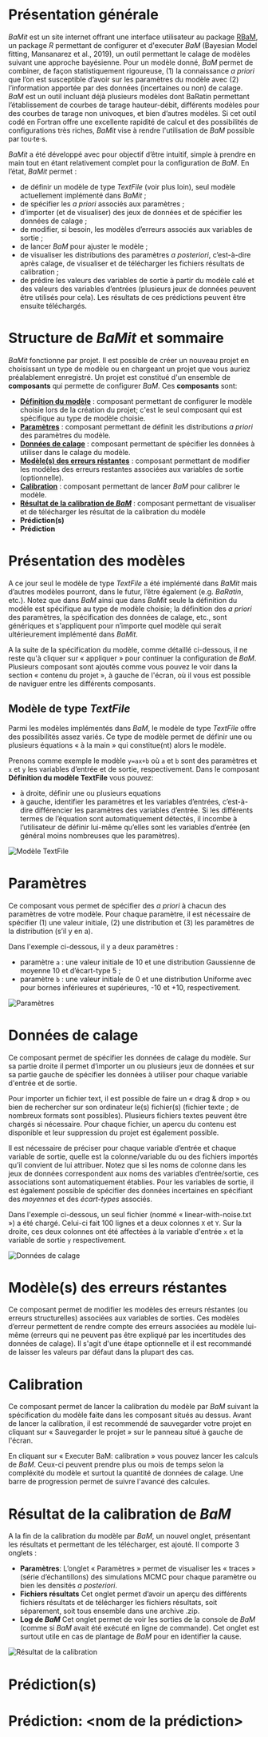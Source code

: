 # Présentation générale

*BaMit* est un site internet offrant une interface utilisateur au package [RBaM](https://github.com/BaM-tools/RBaM), un package *R* permettant de configurer et d'executer *BaM* (Bayesian Model fitting, Mansanarez et al., 2019), un outil permettant le calage de modèles suivant une approche bayésienne.
Pour un modèle donné, *BaM* permet de combiner, de façon statistiquement rigoureuse, (1) la connaissance *a priori* que l’on est susceptible d’avoir sur les paramètres du modèle avec (2) l’information apportée par des données (incertaines ou non) de calage.
*BaM* est un outil incluant déjà plusieurs modèles dont BaRatin permettant l’établissement de courbes de tarage hauteur-débit, différents modèles pour des courbes de tarage non univoques, et bien d’autres modèles.
Si cet outil codé en Fortran offre une excellente rapidité de calcul et des possibilités de configurations très riches, *BaMit* vise à rendre l'utilisation de *BaM* possible par tou·te·s.

<!-- ## Apercu de *BaMit* -->

*BaMit* a été développé avec pour objectif d’être intuitif, simple à prendre en main tout en étant relativement complet pour la configuration de *BaM*.
En l’état, *BaMit* permet :
 * de définir un modèle de type *TextFile* (voir plus loin), seul modèle actuellement implémenté dans *BaMit* ;
 * de spécifier les *a priori* associés aux paramètres ;
 * d’importer (et de visualiser) des jeux de données et de spécifier les données de calage ;
 * de modifier, si besoin, les modèles d’erreurs associés aux variables de sortie ;
 * de lancer *BaM* pour ajuster le modèle ;
 * de visualiser les distributions des paramètres *a posteriori*, c’est-à-dire après calage, de visualiser et de télécharger les fichiers résultats de calibration ;
 * de prédire les valeurs des variables de sortie à partir du modèle calé et des valeurs des variables d’entrées (plusieurs jeux de données peuvent être utilisés pour cela). Les résultats de ces prédictions peuvent être ensuite téléchargés.

<!-- ## Modèle de type *TextFile* -->


# Structure de *BaMit* et sommaire

*BaMit* fonctionne par projet.
Il est possible de créer un nouveau projet en choisissant un type de modèle ou en chargeant un projet que vous auriez préalablement enregistré.
Un projet est constitué d'un ensemble de **composants** qui permette de configurer *BaM*.
Ces **composants** sont: 
* **[Définition du modèle](#présentation-des-modèles)** : composant permettant de configurer le modèle choisie lors de la création du projet; c'est le seul composant qui est spécifique au type de modèle choisie.
* **[Paramètres](#paramètres)** : composant permettant de définit les distributions *a priori* des paramètres du modèle.
* **[Données de calage](#données-de-calage)** : composant permettant de spécifier les données à utiliser dans le calage du modèle. 
* **[Modèle(s) des erreurs réstantes](#modèles-des-erreurs-réstantes)** : composant permettant de modifier les modèles des erreurs restantes associées aux variables de sortie (optionnelle).
* **[Calibration](#calibration)** : composant permettant de lancer *BaM* pour calibrer le modèle.
* **[Résultat de la calibration de *BaM*](#résultat-de-la-calibration-de-bam)** : composant permettant de visualiser et de télécharger les résultat de la calibration du modèle
* **Prédiction(s)**
* **Prédiction**

# Présentation des modèles

A ce jour seul le modèle de type *TextFile* a été implémenté dans *BaMit* mais d’autres modèles pourront, dans le futur, l’être également (e.g. *BaRatin*, etc.).
Notez que dans *BaM* ainsi que dans *BaMit* seule la définition du modèle est spécifique au type de modèle choisie; la définition des *a priori* des paramètres, la spécification des données de calage, etc., sont génériques et s'appliquent pour n’importe quel modèle qui serait ultérieurement implémenté dans *BaMit*.

A la suite de la spécification du modèle, comme détaillé ci-dessous, il ne reste qu'à cliquer sur « appliquer » pour continuer la configuration de *BaM*.
Plusieurs composant sont ajoutés comme vous pouvez le voir dans la section « contenu du projet », à gauche de l'écran, où il vous est possible de naviguer entre les différents composants.

## Modèle de type *TextFile*

Parmi les modèles implémentés dans *BaM*, le modèle de type *TextFile* offre des possibilités assez variés.
Ce type de modèle permet de définir une ou plusieurs équations « à la main » qui constitue(nt) alors le modèle.

Prenons comme exemple le modèle `y=ax+b` où `a` et `b` sont des paramètres et `x` et `y` les variables d’entrée et de sortie, respectivement.
Dans le composant **Définition du modèle TextFile** vous pouvez:
* à droite, définir une ou plusieurs equations
* à gauche, identifier les paramètres et les variables d’entrées, c’est-à-dire différencier les paramètres des variables d’entrée. Si les différents termes de l’équation sont automatiquement détectés, il incombe à l’utilisateur de définir lui-même qu’elles sont les variables d’entrée (en général moins nombreuses que les paramètres).

![Modèle TextFile](help/model_textfile_fr.png)

# Paramètres

Ce composant vous permet de spécifier des *a priori* à chacun des paramètres de votre modèle.
Pour chaque paramètre, il est nécessaire de spécifier (1) une valeur initiale, (2) une distribution et (3) les paramètres de la distribution (s’il y en a).
 
Dans l'exemple ci-dessous, il y a deux paramètres :
 * paramètre `a` : une valeur initiale de 10 et une distribution Gaussienne de moyenne 10 et d’écart-type 5 ;
 * paramètre `b` : une valeur initiale de 0 et une distribution Uniforme avec pour bornes inférieures et supérieures, -10 et +10, respectivement.

![Paramètres](help/parameters_fr.png)

# Données de calage

Ce composant permet de spécifier les données de calage du modèle. 
Sur sa partie droite il permet d’importer un ou plusieurs jeux de données et sur sa partie gauche de spécifier les données à utiliser pour chaque variable d'entrée et de sortie.

Pour importer un fichier text, il est possible de faire un « drag & drop » ou bien de rechercher sur son ordinateur le(s) fichier(s) (fichier texte ; de nombreux formats sont possibles).
Plusieurs fichiers textes peuvent être chargés si nécessaire.
Pour chaque fichier, un apercu du contenu est disponible et leur suppression du projet est également possible.

Il est nécessaire de préciser pour chaque variable d’entrée et chaque variable de sortie, quelle est la colonne/variable du ou des fichiers importés qu’il convient de lui attribuer.
Notez que si les noms de colonne dans les jeux de données correspondent aux noms des variables d’entrée/sortie, ces associations sont automatiquement établies.
Pour les variables de sortie, il est également possible de spécifier des données incertaines en spécifiant des *moyennes* et des *écart-types* associés.

Dans l'exemple ci-dessous, un seul fichier (nommé « linear-with-noise.txt ») a été chargé.
Celui-ci fait 100 lignes et a deux colonnes `X` et `Y`.
Sur la droite, ces deux colonnes ont été affectées à la variable d'entrée `x` et la variable de sortie `y` respectivement.

![Données de calage](help/data_fr.png)

# Modèle(s) des erreurs réstantes

Ce composant permet de modifier les modèles des erreurs réstantes (ou erreurs structurelles) associées aux variables de sorties.
Ces modèles d’erreur permettent de rendre compte des erreurs associées au modèle lui-même (erreurs qui ne peuvent pas être expliqué par les incertitudes des données de calage). 
Il s'agit d'une étape optionnelle et il est recommandé de laisser les valeurs par défaut dans la plupart des cas.

# Calibration

Ce composant permet de lancer la calibration du modèle par *BaM* suivant la spécification du modèle faite dans les composant situés au dessus.
Avant de lancer la calibration, il est recommendé de sauvegarder votre projet en cliquant sur  « Sauvegarder le projet » sur le panneau situé à gauche de l'écran.

En cliquant sur  « Executer BaM: calibration » vous pouvez lancer les calculs de *BaM*.
Ceux-ci peuvent prendre plus ou mois de temps selon la compléxité du modèle et surtout la quantité de données de calage. 
Une barre de progression permet de suivre l'avancé des calcules.

# Résultat de la calibration de *BaM*

A la fin de la calibration du modèle par *BaM*, un nouvel onglet, présentant les résultats et permettant de les télécharger, est ajouté. Il comporte 3 onglets : 
* **Paramètres**:
L’onglet « Paramètres » permet de visualiser les « traces » (série d’échantillons) des simulations MCMC pour chaque paramètre ou bien les densités *a posteriori*.
* **Fichiers résultats**
Cet onglet permet d’avoir un aperçu des différents fichiers résultats et de télécharger les fichiers résultats, soit séparement, soit tous ensemble dans une archive .zip.
* **Log de *BaM***
Cet onglet permet de voir les sorties de la console de *BaM* (comme si *BaM* avait été exécuté en ligne de commande). Cet onglet est surtout utile en cas de plantage de *BaM* pour en identifier la cause.

![Résultat de la calibration](help/rescal_fr.png)

# Prédiction(s)

# Prédiction: \<nom de la prédiction\>